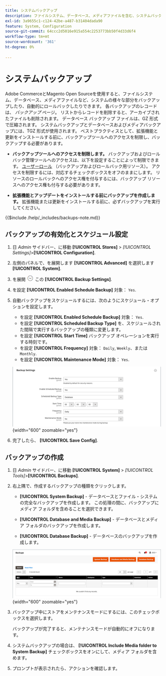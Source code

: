 ```yaml
---
title: システムバックアップ
description: ファイルシステム、データベース、メディアファイルを含む、システムバックアップを作成およびスケジュールする方法を説明します。
exl-id: 3a9655c1-c124-42be-a487-b31404dada90
feature: System, Configuration
source-git-commit: 64ccc2d5016e915a554c2253773bb50f4d33d6f4
workflow-type: tm+mt
source-wordcount: '361'
ht-degree: 0%

---
```


# システムバックアップ

Adobe CommerceとMagento Open Sourceを使用すると、ファイルシステム、データベース、メディアファイルなど、システムの様々な部分をバックアップしたり、自動的にロールバックしたりできます。 各バックアップのレコードは、 _バックアップ_ ページ。 リストからレコードを削除すると、アーカイブされたファイルも削除されます。 データベース バックアップ ファイルは、GZ 形式で圧縮されます。 システムバックアップとデータベースおよびメディアバックアップには、TGZ 形式が使用されます。 ベストプラクティスとして、拡張機能と更新をインストールする前に、バックアップツールへのアクセスを制限し、バックアップする必要があります。

- **バックアップツールへのアクセスを制限します。** バックアップおよびロールバック管理ツールへのアクセスは、以下を設定することによって制限できます。 [ユーザーロール](permissions-user-roles.md) （バックアップおよびロールバック用リソース）。 アクセスを制限するには、対応するチェックボックスをオフのままにします。 リソースのロールバックへのアクセス権を付与するには、バックアップ リソースへのアクセス権も付与する必要があります。

- **拡張機能とアップデートをインストールする前にバックアップを作成します。** 拡張機能または更新をインストールする前に、必ずバックアップを実行してください。

{{$include /help/_includes/backups-note.md}}

## バックアップの有効化とスケジュール設定

1. 日 _Admin_ サイドバー、に移動 **[!UICONTROL Stores]** > _[!UICONTROL Settings]_>**[!UICONTROL Configuration]**.

1. 左側のパネルで、を展開します **[!UICONTROL Advanced]** を選択します **[!UICONTROL System]**.

1. を展開 ![展開セレクター](../assets/icon-display-expand.png) この **[!UICONTROL Backup Settings]**.

1. を設定 **[!UICONTROL Enabled Schedule Backup]** 対象： `Yes`.

1. 自動バックアップをスケジュールするには、次のようにスケジュール・オプションを設定します。

   - を設定 **[!UICONTROL Enabled Schedule Backup]** 対象： `Yes`.
   - を設定 **[!UICONTROL Scheduled Backup Type]** を、スケジュールされた間隔で実行するバックアップの種類に変更します。
   - を設定 **[!UICONTROL Start Time]** バックアップ オペレーションを実行する時刻です。
   - を設定 **[!UICONTROL Frequency]** 対象： `Daily`, `Weekly`、または `Monthly`.
   - を設定 **[!UICONTROL Maintenance Mode]** 対象： `Yes`.

   ![詳細設定 – バックアップ](../configuration-reference/advanced/assets/system-scheduled-backup-settings.png){width="600" zoomable="yes"}

1. 完了したら、 **[!UICONTROL Save Config]**.

## バックアップの作成

1. 日 _Admin_ サイドバー、に移動 **[!UICONTROL System]** > _[!UICONTROL Tools]_>**[!UICONTROL Backups]**.

1. 右上隅で、作成するバックアップの種類をクリックします。

   - **[!UICONTROL System Backup]** - データベースとファイル・システムの完全なバックアップを作成します。 この処理の間に、バックアップにメディア フォルダを含めることを選択できます。

   - **[!UICONTROL Database and Media Backup]** - データベースとメディア フォルダのバックアップを作成します。

   - **[!UICONTROL Database Backup]** - データベースのバックアップを作成します。

   ![システムツール – バックアップ](./assets/tools-backups.png){width="600" zoomable="yes"}

1. バックアップ中にストアをメンテナンスモードにするには、このチェックボックスを選択します。

   バックアップが完了すると、メンテナンスモードが自動的にオフになります。

1. システムバックアップの場合は、 **[!UICONTROL Include Media folder to System Backup]** チェックボックスをオンにして、メディア フォルダを含めます。

1. プロンプトが表示されたら、アクションを確認します。


